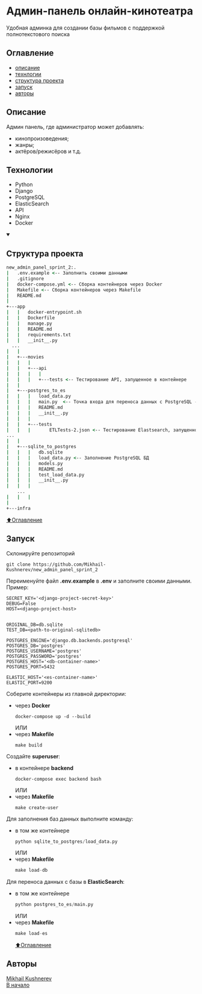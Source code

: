 # Админ-панель онлайн-кинотеатра
 
Удобная админка для создании базы фильмов с поддержкой полнотекстового поиска

## Оглавление
- [описание](#описание)
- [технлогии](#техлогии)
- <a href="#structure">структура проекта</a>
- [запуск](#запуск)
- [авторы](#авторы)

## Описание

Админ панель, где администратор может добавлять:
- кинопроизоведения;
- жанры;
- актёров/режисёров и т.д.

## Технологии

- Python
- Django
- PostgreSQL
- ElasticSearch
- API
- Nginx
- Docker

<details open>
  <summary>
    <h2 id="#structure">Структура проекта</h2>
  </summary>

```cmd
new_admin_panel_sprint_2:.
|   .env.example <-- Заполнить своими данными
|   .gitignore
|   docker-compose.yml <-- Сборка контейнеров через Docker
|   Makefile <-- Сборка контейнеров через Makefile
|   README.md
|               
+---app
|   |   docker-entrypoint.sh
|   |   Dockerfile
|   |   manage.py
|   |   README.md
|   |   requirements.txt
|   |   __init__.py
  ...
|   |
|   +---movies
|   |   |
|   |   +---api
|   |   |   |
|   |   |   +---tests <-- Тестирование API, запущенное в контейнере
|   |
|   +---postgres_to_es
|   |   |   load_data.py
|   |   |   main.py  <-- Точка входа для переноса данных с PostgreSQL -> ElasticSearch
|   |   |   README.md
|   |   |   __init__.py
|   |   |   
|   |   +---tests
|   |   |       ETLTests-2.json <-- Тестирование Elastsearch, запущенного в контейнере
...
|   |
|   +---sqlite_to_postgres
|   |   |   db.sqlite
|   |   |   load_data.py <-- Заполнение PostgreSQL БД
|   |   |   models.py
|   |   |   README.md
|   |   |   test_load_data.py
|   |   |   __init__.py
|   |   |
    ...
|   |   |
|           
+---infra
```

</details>

[⬆️Оглавление](#оглавление)

## Запуск

Склонируйте репозиторий
```git
git clone https://github.com/Mikhail-Kushnerev/new_admin_panel_sprint_2
```

Переименуйте файл **.env.example** в **.env** и заполните своими данными.
Пример:
```dotenv
SECRET_KEY='<django-project-secret-key>'
DEBUG=False
HOST=<django-project-host>


ORIGINAL_DB=db.sqlite
TEST_DB=<path-to-original-sqlitedb>

POSTGRES_ENGINE='django.db.backends.postgresql'
POSTGRES_DB='postgres'
POSTGRES_USERNAME='postgres'
POSTGRES_PASSWORD='postgres'
POSTGRES_HOST='<db-container-name>'
POSTGRES_PORT=5432

ELASTIC_HOST='<es-container-name>'
ELASTIC_PORT=9200
```

Соберите контейнеры из главной директории:
- через **Docker**
    ```docker
    docker-compose up -d --build
    ```
    ИЛИ
- через **Makefile**
    ```
    make build
    ```

Создайте **superuser**:
- в контейнере **backend**
    ```docker
    docker-compose exec backend bash
    ```
    ИЛИ
- через **Makefile**
    ```
    make create-user
    ```

Для заполнения баз данных выполните команду:
- в том же контейнере
    ```python
    python sqlite_to_postgres/load_data.py
    ```
    ИЛИ
- через **Makefile**
    ```python
    make load-db
    ```

Для переноса данных с базы в **ElasticSearch**:
- в том же контейнере
    ```python
    python postgres_to_es/main.py
    ```
    ИЛИ
- через **Makefile**
    ```python
    make load-es
    ```
  [⬆️Оглавление](#оглавление)

## Авторы
[Mikhail Kushnerev](https://github.com/Mikhail-Kushnerev/new_admin_panel_sprint_2)  
[В начало](#админ-панель-онлайн-кинотеатра)